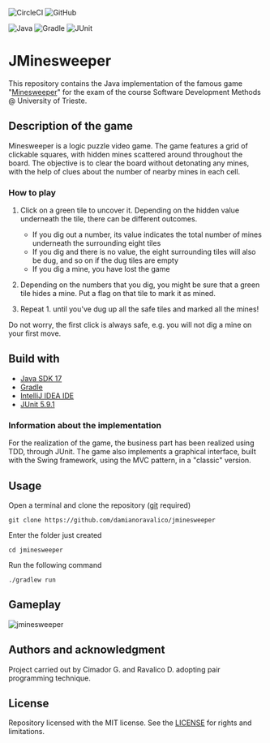 ![CircleCI](https://circleci.com/gh/damianoravalico/jminesweeper.svg?style=shield)
![GitHub](https://img.shields.io/github/license/damianoravalico/jminesweeper)

![Java](https://img.shields.io/badge/Java-ED8B00?style=for-the-badge&logo=java&logoColor=white)
![Gradle](https://img.shields.io/badge/gradle-02303A?style=for-the-badge&logo=gradle&logoColor=white)
![JUnit](https://img.shields.io/badge/Junit5-25A162?style=for-the-badge&logo=junit5&logoColor=white)

# JMinesweeper

This repository contains the Java implementation of the famous
game "[Minesweeper](https://en.wikipedia.org/wiki/Minesweeper_(video_game))" for the exam of the course Software
Development Methods @ University of Trieste.

## Description of the game

Minesweeper is a logic puzzle video game. The game features a grid of clickable squares, with hidden mines scattered
around throughout the board. The objective is to clear the board without detonating any mines, with the help of clues
about the number of nearby mines in each cell.

### How to play

1. Click on a green tile to uncover it. Depending on the hidden value underneath the tile, there can be different
   outcomes.

    - If you dig out a number, its value indicates the total number of mines underneath the surrounding eight tiles
    - If you dig and there is no value, the eight surrounding tiles will also be dug, and so on if the dug tiles are
      empty
    - If you dig a mine, you have lost the game

2. Depending on the numbers that you dig, you might be sure that a green tile hides a mine. Put a flag on that tile to
   mark it as mined.
3. Repeat 1. until you've dug up all the safe tiles and marked all the mines!

Do not worry, the first click is always safe, e.g. you will not dig a mine on your first move.

## Build with

- [Java SDK 17](https://www.java.com/it/)
- [Gradle](https://gradle.org/)
- [IntelliJ IDEA IDE](https://www.jetbrains.com/idea/)
- [JUnit 5.9.1](https://junit.org/junit5/)

### Information about the implementation

For the realization of the game, the business part has been realized using TDD, through JUnit.
The game also implements a graphical interface, built with the Swing framework, using the MVC pattern, in a "classic"
version.

## Usage

Open a terminal and clone the repository ([git](https://git-scm.com/) required)

```
git clone https://github.com/damianoravalico/jminesweeper
```

Enter the folder just created

```
cd jminesweeper
```

Run the following command

```
./gradlew run
```

## Gameplay

![jminesweeper](https://media.giphy.com/media/laxylu2V2JubONIvUY/giphy.gif)

## Authors and acknowledgment

Project carried out by Cimador G. and Ravalico D. adopting pair programming technique.

## License

Repository licensed with the MIT license. See the [LICENSE](LICENSE.md) for rights and limitations.

